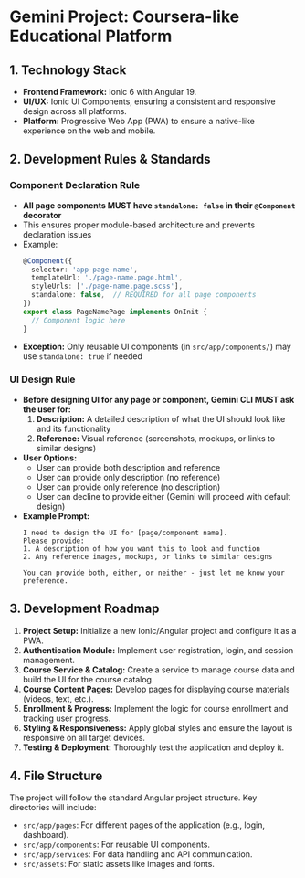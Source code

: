 # Gemini Project: Coursera-like Educational Platform

## 1. Technology Stack

- **Frontend Framework:** Ionic 6 with Angular 19.
- **UI/UX:** Ionic UI Components, ensuring a consistent and responsive design across all platforms.
- **Platform:** Progressive Web App (PWA) to ensure a native-like experience on the web and mobile.

## 2. Development Rules & Standards

### Component Declaration Rule
- **All page components MUST have `standalone: false` in their `@Component` decorator**
- This ensures proper module-based architecture and prevents declaration issues
- Example:
  ```typescript
  @Component({
    selector: 'app-page-name',
    templateUrl: './page-name.page.html',
    styleUrls: ['./page-name.page.scss'],
    standalone: false,  // REQUIRED for all page components
  })
  export class PageNamePage implements OnInit {
    // Component logic here
  }
  ```
- **Exception:** Only reusable UI components (in `src/app/components/`) may use `standalone: true` if needed

### UI Design Rule
- **Before designing UI for any page or component, Gemini CLI MUST ask the user for:**
  1. **Description:** A detailed description of what the UI should look like and its functionality
  2. **Reference:** Visual reference (screenshots, mockups, or links to similar designs)
- **User Options:**
  - User can provide both description and reference
  - User can provide only description (no reference)
  - User can provide only reference (no description)
  - User can decline to provide either (Gemini will proceed with default design)
- **Example Prompt:**
  ```
  I need to design the UI for [page/component name]. 
  Please provide:
  1. A description of how you want this to look and function
  2. Any reference images, mockups, or links to similar designs
  
  You can provide both, either, or neither - just let me know your preference.
  ```

## 3. Development Roadmap

1.  **Project Setup:** Initialize a new Ionic/Angular project and configure it as a PWA.
2.  **Authentication Module:** Implement user registration, login, and session management.
3.  **Course Service & Catalog:** Create a service to manage course data and build the UI for the course catalog.
4.  **Course Content Pages:** Develop pages for displaying course materials (videos, text, etc.).
5.  **Enrollment & Progress:** Implement the logic for course enrollment and tracking user progress.
6.  **Styling & Responsiveness:** Apply global styles and ensure the layout is responsive on all target devices.
7.  **Testing & Deployment:** Thoroughly test the application and deploy it.

## 4. File Structure

The project will follow the standard Angular project structure. Key directories will include:

- `src/app/pages`: For different pages of the application (e.g., login, dashboard).
- `src/app/components`: For reusable UI components.
- `src/app/services`: For data handling and API communication.
- `src/assets`: For static assets like images and fonts.